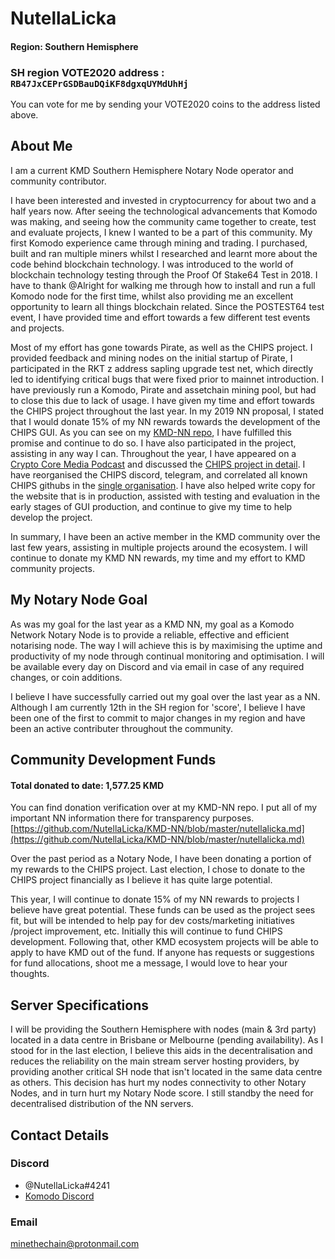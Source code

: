 # NutellaLicka

#### Region: Southern Hemisphere

### **SH** region VOTE2020 address : `RB47JxCEPrGSDBauDQiKF8dgxqUYMdUhHj`

You can vote for me by sending your VOTE2020 coins to the address listed above. 

## About Me

I am a current KMD Southern Hemisphere Notary Node operator and community contributor.

I have been interested and invested in cryptocurrency for about two and a half years now. After seeing the technological advancements that Komodo was making, and seeing how the community came together to create, test and evaluate projects, I knew I wanted to be a part of this community. My first Komodo experience came through mining and trading. I purchased, built and ran multiple miners whilst I researched and learnt more about the code behind blockchain technology. I was introduced to the world of blockchain technology testing through the Proof Of Stake64 Test in 2018. I have to thank @Alright for walking me through how to install and run a full Komodo node for the first time, whilst also providing me an excellent opportunity to learn all things blockchain related. Since the POSTEST64 test event, I have provided time and effort towards a few different test events and projects. 

Most of my effort has gone towards Pirate, as well as the CHIPS project. I provided feedback and mining nodes on the initial startup of Pirate, I participated in the RKT z address sapling upgrade test net, which directly led to identifying critical bugs that were fixed prior to mainnet introduction. I have previously run a Komodo, Pirate and assetchain mining pool, but had to close this due to lack of usage. I have given my time and effort towards the CHIPS project throughout the last year. In my 2019 NN proposal, I stated that I would donate 15% of my NN rewards towards the development of the CHIPS GUI. As you can see on my [KMD-NN repo](https://github.com/NutellaLicka/KMD-NN/blob/master/nutellalicka.md), I have fulfilled this promise and continue to do so. I have also participated in the project, assisting in any way I can. Throughout the year, I have appeared on a [Crypto Core Media Podcast](https://cryptocoremedia.com/nutellalicka-chips-the-serverless-decentralized-betting-platform/) and discussed the [CHIPS project in detail](https://soundcloud.com/cryptoradio/chips-a-truly-decentralized-game). I have reorganised the CHIPS discord, telegram, and correlated all known CHIPS githubs in the [single organisation](https://github.com/chips-blockchain). I have also helped write copy for the website that is in production, assisted with testing and evaluation in the early stages of GUI production, and continue to give my time to help develop the project.

In summary, I have been an active member in the KMD community over the last few years, assisting in multiple projects around the ecosystem. I will continue to donate my KMD NN rewards, my time and my effort to KMD community projects.

## My Notary Node Goal

As was my goal for the last year as a KMD NN, my goal as a Komodo Network Notary Node is to provide a reliable, effective and efficient notarising node. The way I will achieve this is by maximising the uptime and productivity of my node through continual monitoring and optimisation. I will be available every day on Discord and via email in case of any required changes, or coin additions. 

I believe I have successfully carried out my goal over the last year as a NN. Although I am currently 12th in the SH region for 'score', I believe I have been one of the first to commit to major changes in my region and have been an active contributer throughout the community.

## Community Development Funds

#### Total donated to date: 1,577.25‬ KMD
You can find donation verification over at my KMD-NN repo. I put all of my important NN information there for transparency purposes.
[https://github.com/NutellaLicka/KMD-NN/blob/master/nutellalicka.md](https://github.com/NutellaLicka/KMD-NN/blob/master/nutellalicka.md)

Over the past period as a Notary Node, I have been donating a portion of my rewards to the CHIPS project. Last election, I chose to donate to the CHIPS project financially as I believe it has quite large potential.

This year, I will continue to donate 15% of my NN rewards to projects I believe have great potential. These funds can be used as the project sees fit, but will be intended to help pay for dev costs/marketing initiatives /project improvement, etc. Initially this will continue to fund CHIPS development. Following that, other KMD ecosystem projects will be able to apply to have KMD out of the fund.
If anyone has requests or suggestions for fund allocations, shoot me a message, I would love to hear your thoughts. 

## Server Specifications

I will be providing the Southern Hemisphere with nodes (main & 3rd party) located in a data centre in Brisbane or Melbourne (pending availability). As I stood for in the last election, I believe this aids in the decentralisation and reduces the reliability on the main stream server hosting providers, by providing another critical SH node that isn't located in the same data centre as others. This decision has hurt my nodes connectivity to other Notary Nodes, and in turn hurt my Notary Node score. I still standby the need for decentralised distribution of the NN servers.

## Contact Details

### Discord
- @NutellaLicka#4241 
- [Komodo Discord](https://komodoplatform.com/discord)

### Email
minethechain@protonmail.com
